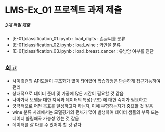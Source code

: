 # LMS-Ex_01 프로젝트 과제 제출

##### 3개 파일 제출
 - [E-01]classification_01.ipynb : load_digits : 손글씨를 분류
 - [E-01]classification_02.ipynb : load_wine : 와인을 분류
 - [E-01]classification_03.ipynb : load_breast_cancer : 유방암 여부를 진단

## 회고
 - 사이킷런의 API모듈이 구조화가 많이 되어있어 학습과정은 단순하게 접근가능하여 편리
 - 상대적으로 데이터 준비 및 가공에 많은 시간이 필요할 것 같음
 - 나아가서 모델들 대한 지식과 데이터의 특성(구조) 에 대한 숙지가 필요하고
 - 궁극적으로 어떤 목표를 달성하고자 하는지, 이에 부합하는지가 중요할 것 같음
 - wine 분류 사례에서는 모델평가의 편차가 많이 발생하여 데이터 샘플의 부족 또는 데이터 쏠림왜곡 가능성 있는 것 같음
 - 데이터를 잘 다룰 수 있어야 할 것 같다.
